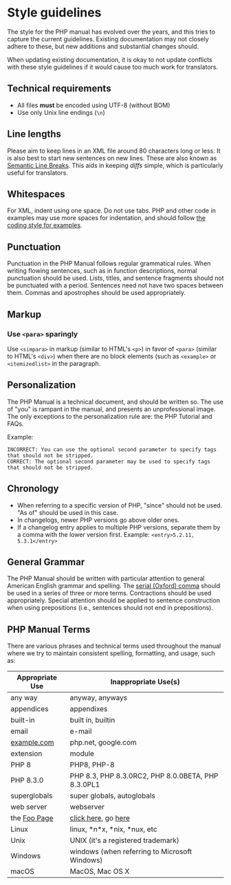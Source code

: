 # Style guidelines

The style for the PHP manual has evolved over the years, and this tries
to capture the current guidelines. Existing documentation may not closely
adhere to these, but new additions and substantial changes should.

When updating existing documentation, it is okay to not update
conflicts with these style guidelines if it would cause too much work
for translators.

## Technical requirements
- All files **must** be encoded using UTF-8 (without BOM)
- Use only Unix line endings (`\n`)

## Line lengths
Please aim to keep lines in an XML file around 80 characters long or less.
It is also best to start new sentences on new lines.
These are also known as [Semantic Line Breaks](https://sembr.org).
This aids in keeping *diffs* simple, which is particularly useful for translators.

## Whitespaces
For XML, indent using one space. Do not use tabs.
PHP and other code in examples may use more spaces for indentation, and
should follow [the coding style for examples](cs-for-examples).

## Punctuation
Punctuation in the PHP Manual follows regular grammatical rules.
When writing flowing sentences, such as in function descriptions, normal
punctuation should be used.
Lists, titles, and sentence fragments should not be punctuated with
a period.
Sentences need not have two spaces between them.
Commas and apostrophes should be used appropriately.

## Markup

### Use `<para>` sparingly

Use `<simpara>` in markup (similar to HTML's `<p>`) in favor of `<para>`
(similar to HTML's `<div>`) when there are no block elements (such as
`<example>` or `<itemizedlist>` in the paragraph.

## Personalization
The PHP Manual is a technical document, and should be written so. The use of "you" is rampant in the manual,
and presents an unprofessional image.  The only exceptions to the personalization rule are: the PHP Tutorial and FAQs.

Example:
```
INCORRECT: You can use the optional second parameter to specify tags that should not be stripped.
CORRECT: The optional second parameter may be used to specify tags that should not be stripped.
```

## Chronology
- When referring to a specific version of PHP, "since" should not be used. "As of" should be used in this case.
- In changelogs, newer PHP versions go above older ones.
- If a changelog entry applies to multiple PHP versions, separate them by a comma with the lower version first.
Example: `<entry>5.2.11, 5.3.1</entry>`

## General Grammar
The PHP Manual should be written with particular attention to general
American English grammar and spelling.
The [serial (Oxford) comma](https://en.wikipedia.org/wiki/Serial_comma)
should be used in a series of three or more terms.
Contractions should be used appropriately.
Special attention should be applied to sentence construction when using
prepositions (i.e., sentences should not end in prepositions).

## PHP Manual Terms

There are various phrases and technical terms used throughout the manual where
we try to maintain consistent spelling, formatting, and usage, such as:

Appropriate Use          | Inappropriate Use(s)
-------------------------|--------------------------------------------
any way                  | anyway, anyways
appendices               | appendixes
built-in                 | built in, builtin
email                    | e-mail
[example.com][example]   | php.net, google.com
extension                | module
PHP 8                    | PHP8, PHP-8
PHP 8.3.0                | PHP 8.3, PHP 8.3.0RC2, PHP 8.0.0BETA, PHP 8.3.0PL1
superglobals             | super globals, autoglobals
web server               | webserver
the [Foo Page][example]  | [click here][example], go [here][example]
Linux                    | linux, \*n\*x, \*nix, \*nux, etc
Unix                     | UNIX (it's a registered trademark)
Windows                  | windows (when referring to Microsoft Windows)
macOS                    | MacOS, Mac OS X

[example]: http://example.com
